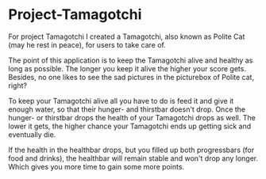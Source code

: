 # Project-Tamagotchi

For project Tamagotchi I created a Tamagotchi, also known as Polite Cat (may he rest in peace), for users to take care of. 

The point of this application is to keep the Tamagotchi alive and healthy as long as possible. The longer you keep it alive the higher your score gets. 
Besides, no one likes to see the sad pictures in the picturebox of Polite cat, right? 

To keep your Tamagotchi alive all you have to do is feed it and give it enough water, so that their hunger- and thirstbar doesn't drop. 
Once the hunger- or thirstbar drops the health of your Tamagotchi drops as well. The lower it gets, the higher chance your Tamagotchi ends up getting sick and eventually die.

If the health in the healthbar drops, but you filled up both progressbars (for food and drinks), the healthbar will remain stable and won't drop any longer. 
Which gives you more time to gain some more points. 
